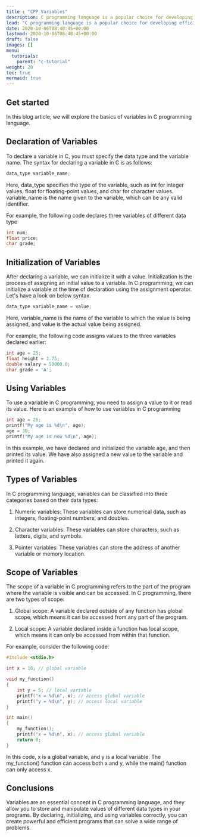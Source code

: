 ```yaml
---
title : "CPP Variables"
description: C programming language is a popular choice for developing efficient and high-performance software applications. One of the fundamental concepts in C programming is the use of variables, which are essentially named memory locations that store values of different data types. In this blog article, we will explore the basics of variables in C programming language."
lead: "C programming language is a popular choice for developing efficient and high-performance software applications. One of the fundamental concepts in C programming is the use of variables, which are essentially named memory locations that store values of different data types. In this blog article, we will explore the basics of variables in C programming language."
date: 2020-10-06T08:48:45+00:00
lastmod: 2020-10-06T08:48:45+00:00
draft: false
images: []
menu:
  tutorials:
    parent: "c-tutorial"
weight: 20
toc: true
mermaid: true
---
```


## Get started
In this blog article, we will explore the basics of variables in C programming language.


## Declaration of Variables
To declare a variable in C, you must specify the data type and the variable name. The syntax for declaring a variable in C is as follows:

```c
data_type variable_name;
```

Here, data_type specifies the type of the variable, such as int for integer values, float for floating-point values, and char for character values. variable_name is the name given to the variable, which can be any valid identifier.

For example, the following code declares three variables of different data type


```c
int num;
float price;
char grade;
```

## Initialization of Variables
After declaring a variable, we can initialize it with a value. Initialization is the process of assigning an initial value to a variable. In C programming, we can initialize a variable at the time of declaration using the assignment operator. Let's have a look on below syntax.

```c
data_type variable_name = value;
```

Here, variable_name is the name of the variable to which the value is being assigned, and value is the actual value being assigned.

For example, the following code assigns values to the three variables declared earlier:

```c
int age = 25;
float height = 1.75;
double salary = 50000.0;
char grade = 'A';
```

## Using Variables 
To use a variable in C programming, you need to assign a value to it or read its value. Here is an example of how to use variables in C programming

```c
int age = 25;
printf("My age is %d\n", age);
age = 30;
printf("My age is now %d\n", age);
```

In this example, we have declared and initialized the variable age, and then printed its value. We have also assigned a new value to the variable and printed it again.



## Types of Variables
In C programming language, variables can be classified into three categories based on their data types:

1. Numeric variables: These variables can store numerical data, such as integers, floating-point numbers, and doubles.

2. Character variables: These variables can store characters, such as letters, digits, and symbols.

3. Pointer variables: These variables can store the address of another variable or memory location.


## Scope of Variables
The scope of a variable in C programming refers to the part of the program where the variable is visible and can be accessed. In C programming, there are two types of scope:

1. Global scope: A variable declared outside of any function has global scope, which means it can be accessed from any part of the program.

2. Local scope: A variable declared inside a function has local scope, which means it can only be accessed from within that function.

For example, consider the following code:

```c
#include <stdio.h>

int x = 10; // global variable

void my_function()
{
    int y = 5; // local variable
    printf("x = %d\n", x); // access global variable
    printf("y = %d\n", y); // access local variable
}

int main()
{
    my_function();
    printf("x = %d\n", x); // access global variable
    return 0;
}
```

In this code, x is a global variable, and y is a local variable. The my_function() function can access both x and y, while the main() function can only access x.


## Conclusions
Variables are an essential concept in C programming language, and they allow you to store and manipulate values of different data types in your programs. By declaring, initializing, and using variables correctly, you can create powerful and efficient programs that can solve a wide range of problems.


